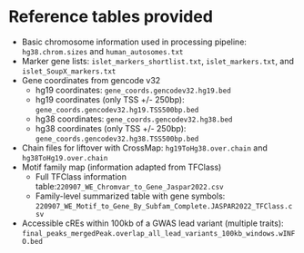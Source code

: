 # Reference tables provided
- Basic chromosome information used in processing pipeline: `hg38.chrom.sizes` and `human_autosomes.txt`
- Marker gene lists: `islet_markers_shortlist.txt`, `islet_markers.txt`, and `islet_SoupX_markers.txt`
- Gene coordinates from gencode v32
    - hg19 coordinates: `gene_coords.gencodev32.hg19.bed`
    - hg19 coordinates (only TSS +/- 250bp): `gene_coords.gencodev32.hg19.TSS500bp.bed`
    - hg38 coordinates: `gene_coords.gencodev32.hg38.bed`
    - hg38 coordinates (only TSS +/- 250bp): `gene_coords.gencodev32.hg38.TSS500bp.bed`
- Chain files for liftover with CrossMap: `hg19ToHg38.over.chain` and `hg38ToHg19.over.chain`
- Motif family map (information adapted from TFClass)
    - Full TFClass information table:`220907_WE_Chromvar_to_Gene_Jaspar2022.csv`
    - Family-level summarized table with gene symbols: `220907_WE_Motif_to_Gene_By_Subfam_Complete.JASPAR2022_TFClass.csv`
- Accessible cREs within 100kb of a GWAS lead variant (multiple traits): `final_peaks_mergedPeak.overlap_all_lead_variants_100kb_windows.wINFO.bed`
